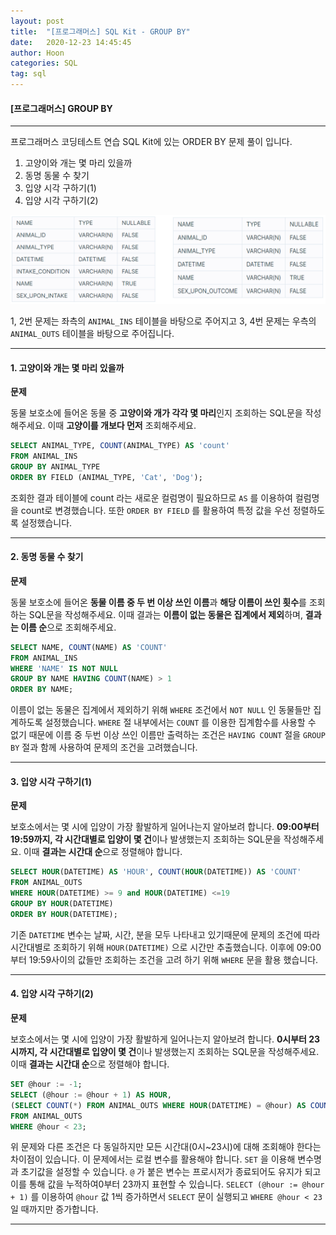 ```yaml
---
layout: post
title:  "[프로그래머스] SQL Kit - GROUP BY"
date:   2020-12-23 14:45:45
author: Hoon
categories: SQL
tag: sql
---
```


#### [프로그래머스] GROUP BY

------

프로그래머스 코딩테스트 연습 SQL Kit에 있는 ORDER BY 문제 풀이 입니다.

1. 고양이와 개는 몇 마리 있을까
2. 동명 동물 수 찾기
3. 입양 시각 구하기(1)
4. 입양 시각 구하기(2)

![프로그래머스table3.PNG](https://github.com/hoon-923/hoon-923.github.io/blob/master/_images/%ED%94%84%EB%A1%9C%EA%B7%B8%EB%9E%98%EB%A8%B8%EC%8A%A4table3.PNG?raw=true)

1, 2번 문제는 좌측의  `ANIMAL_INS` 테이블을 바탕으로 주어지고 3, 4번 문제는 우측의  `ANIMAL_OUTS` 테이블을 바탕으로 주어집니다.

------

#### 1. 고양이와 개는 몇 마리 있을까

**문제**

동물 보호소에 들어온 동물 중 **고양이와 개가 각각 몇 마리**인지 조회하는 SQL문을 작성해주세요. 이때 **고양이를 개보다 먼저** 조회해주세요.

~~~sql
SELECT ANIMAL_TYPE, COUNT(ANIMAL_TYPE) AS 'count'
FROM ANIMAL_INS
GROUP BY ANIMAL_TYPE
ORDER BY FIELD (ANIMAL_TYPE, 'Cat', 'Dog');
~~~

조회한 결과 테이블에 count 라는 새로운 컬럼명이 필요하므로 `AS` 를 이용하여 컬럼명을 count로 변경했습니다. 또한 `ORDER BY FIELD` 를 활용하여 특정 값을 우선 정렬하도록 설정했습니다.

------

#### 2. 동명 동물 수 찾기

**문제**

동물 보호소에 들어온 **동물 이름 중 두 번 이상 쓰인 이름**과 **해당 이름이 쓰인 횟수**를 조회하는 SQL문을 작성해주세요. 이때 결과는 **이름이 없는 동물은 집계에서 제외**하며, **결과는 이름 순**으로 조회해주세요.

~~~sql
SELECT NAME, COUNT(NAME) AS 'COUNT'
FROM ANIMAL_INS
WHERE 'NAME' IS NOT NULL
GROUP BY NAME HAVING COUNT(NAME) > 1
ORDER BY NAME;
~~~

이름이 없는 동물은 집계에서 제외하기 위해 `WHERE` 조건에서 `NOT NULL` 인 동물들만 집계하도록 설정했습니다. `WHERE` 절 내부에서는 `COUNT` 를 이용한 집계함수를 사용할 수 없기 때문에 이름 중 두번 이상 쓰인 이름만 출력하는 조건은 `HAVING COUNT` 절을 `GROUP BY`  절과 함께 사용하여 문제의 조건을 고려했습니다.

-----

#### 3. 입양 시각 구하기(1)

**문제**

보호소에서는 몇 시에 입양이 가장 활발하게 일어나는지 알아보려 합니다. **09:00부터 19:59까지, 각 시간대별로 입양이 몇 건**이나 발생했는지 조회하는 SQL문을 작성해주세요. 이때 **결과는 시간대 순**으로 정렬해야 합니다.

~~~sql
SELECT HOUR(DATETIME) AS 'HOUR', COUNT(HOUR(DATETIME)) AS 'COUNT'
FROM ANIMAL_OUTS 
WHERE HOUR(DATETIME) >= 9 and HOUR(DATETIME) <=19
GROUP BY HOUR(DATETIME)
ORDER BY HOUR(DATETIME);
~~~

기존 `DATETIME` 변수는 날짜, 시간, 분을 모두 나타내고 있기때문에 문제의 조건에 따라 시간대별로 조회하기 위해 `HOUR(DATETIME)` 으로 시간만 추출했습니다. 이후에 09:00부터 19:59사이의 값들만 조회하는 조건을 고려 하기 위해 `WHERE` 문을 활용 했습니다.

------

#### 4. 입양 시각 구하기(2)

**문제**

보호소에서는 몇 시에 입양이 가장 활발하게 일어나는지 알아보려 합니다. **0시부터 23시까지, 각 시간대별로 입양이 몇 건**이나 발생했는지 조회하는 SQL문을 작성해주세요. 이때 **결과는 시간대 순**으로 정렬해야 합니다.

~~~sql
SET @hour := -1;
SELECT (@hour := @hour + 1) AS HOUR, 
(SELECT COUNT(*) FROM ANIMAL_OUTS WHERE HOUR(DATETIME) = @hour) AS COUNT
FROM ANIMAL_OUTS
WHERE @hour < 23;
~~~

위 문제와 다른 조건은 다 동일하지만 모든 시간대(0시~23시)에 대해 조회해야 한다는 차이점이 있습니다. 이 문제에서는 로컬 변수를 활용해야 합니다. `SET` 을 이용해 변수명과 초기값을 설정할 수 있습니다. `@` 가 붙은 변수는 프로시저가 종료되어도 유지가 되고 이를 통해 값을 누적하여0부터 23까지 표현할 수 있습니다. `SELECT (@hour := @hour + 1)` 를 이용하여 `@hour` 값 1씩 증가하면서 `SELECT` 문이 실행되고 `WHERE @hour < 23` 일 때까지만 증가합니다.

-------



